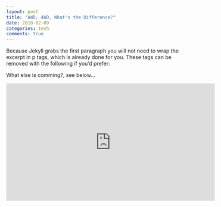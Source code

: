 ```yaml
---
layout: post
title: "AWD, 4WD, What's the Difference?"
date: 2018-02-09
categories: tech
comments: true
---
```

Because Jekyll grabs the first paragraph you will not need to wrap the excerpt in p tags, which is already done for you. These tags can be removed with the following if you’d prefer:


What else is comming?, see below…

<iframe width="560" height="315" src="https://www.youtube.com/embed/zsTS0f19mp8" frameborder="0" allow="autoplay; encrypted-media" allowfullscreen></iframe>
